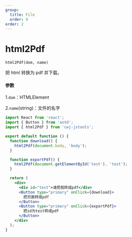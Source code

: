 ```yaml
---
group:
  title: File
  order: 9
order: 2
---
```


# html2Pdf

`html2Pdf(dom, name)`

把 html 转换为 pdf 并下载。

#### 参数

1.`dom`：HTMLElement

2.`name`(string)：文件的名字

```jsx
import React from 'react';
import { Button } from 'antd';
import { html2Pdf } from 'cwj-jstools';

export default function () {
  function download() {
    html2Pdf(document.body, 'body');
  }

  function exportPdf() {
    html2Pdf(document.getElementById('test'), 'test');
  }

  return (
    <div>
      <div id="test">请把我转成pdf</div>
      <Button type="primary" onClick={download}>
        把页面转成pdf
      </Button>
      <Button type="primary" onClick={exportPdf}>
        把id为test转成pdf
      </Button>
    </div>
  );
}
```
